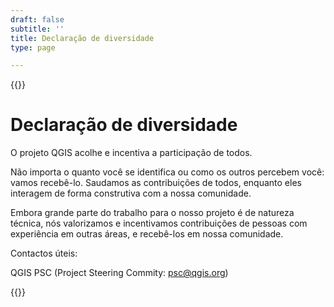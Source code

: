 ```yaml
---
draft: false
subtitle: ''
title: Declaração de diversidade
type: page

---
```

{{<content-start classes="content narrow" >}}
# Declaração de diversidade
O projeto QGIS acolhe e incentiva a participação de todos.

Não importa o quanto você se identifica ou como os outros percebem você: vamos recebê-lo. Saudamos as contribuições de todos, enquanto eles interagem de forma construtiva com a nossa comunidade.

Embora grande parte do trabalho para o nosso projeto é de natureza técnica, nós valorizamos e incentivamos contribuições de pessoas com experiência em outras áreas, e recebê-los em nossa comunidade.

Contactos úteis:

QGIS PSC (Project Steering Commity: [psc@qgis.org](mailto:psc@qgis.org))

{{<content-end >}}
